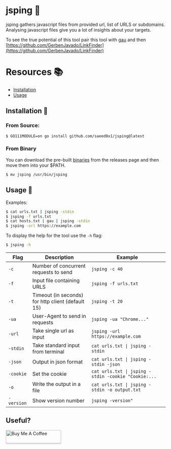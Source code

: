 # jsping 🏓

jsping gathers javascript files from provided url, list of URLS or subdomains. Analysing javascript files give you a lot of insights about your targets.

To see the true potential of this tool pair this tool with [gau](https://github.com/lc/gau) and then [https://github.com/GerbenJavado/LinkFinder](https://github.com/GerbenJavado/LinkFinder)

# Resources 📚
- [Installation](#installation)
- [Usage](#usage)

## Installation 🚀
### From Source:

```
$ GO111MODULE=on go install github.com/saeed0x1/jsping@latest
```

### From Binary
You can download the pre-built [binaries](https://github.com/saeed0x1/jsping/releases/) from the releases page and then move them into your $PATH.

```
$ mv jsping /usr/bin/jsping
```
## Usage  🏇

Examples:
```bash
$ cat urls.txt | jsping -stdin
$ jsping -f urls.txt
$ cat hosts.txt | gau | jsping -stdin
$ jsping -url https://example.com
```

To display the help for the tool use the `-h` flag:

```bash
$ jsping -h
```

| Flag | Description | Example |
|------|-------------|---------|
| `-c` | Number of concurrent requests to send | `jsping -c 40` |
| `-f` | Input file containing URLS | `jsping -f urls.txt` |
| `-t` | Timeout (in seconds) for http client (default 15) | `jsping -t 20` |
| `-ua` | User-Agent to send in requests | `jsping -ua "Chrome..."` |
| `-url` | Take single url as input | `jsping -url https://example.com` |
|`-stdin`| Take standard input from terminal | `cat urls.txt \| jsping -stdin` |
|`-json`| Output in json format | `cat urls.txt \| jsping -stdin -json`
|`-cookie`| Set the cookie | `cat urls.txt \| jsping -stdin -cookie "Cookie:...`
|`-o`| Write the output in a file | `cat urls.txt \| jsping -stdin -o output.txt`
| `-version` | Show version number | `jsping -version"` |




## Useful?

<a href="https://bmc.link/saeed0x1" target="_blank"><img src="https://www.buymeacoffee.com/assets/img/custom_images/orange_img.png" alt="Buy Me A Coffee" style="height: 41px !important;width: 174px !important;box-shadow: 0px 3px 2px 0px rgba(190, 190, 190, 0.5) !important;-webkit-box-shadow: 0px 3px 2px 0px rgba(190, 190, 190, 0.5) !important;" ></a>
